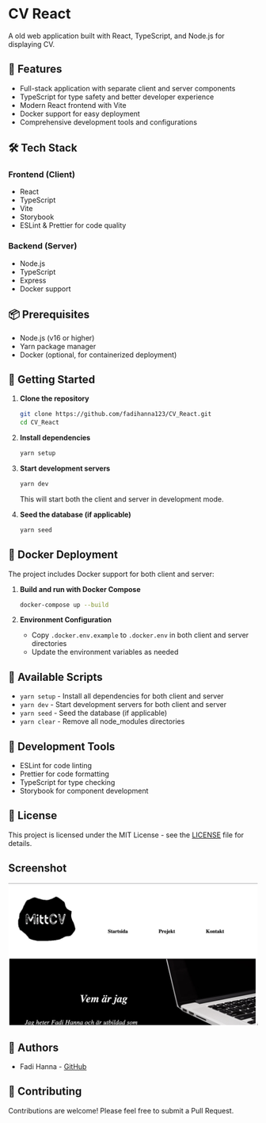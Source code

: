 # CV React

A old web application built with React, TypeScript, and Node.js for displaying CV.

## 🚀 Features

- Full-stack application with separate client and server components
- TypeScript for type safety and better developer experience
- Modern React frontend with Vite
- Docker support for easy deployment
- Comprehensive development tools and configurations

## 🛠️ Tech Stack

### Frontend (Client)
- React
- TypeScript
- Vite
- Storybook
- ESLint & Prettier for code quality

### Backend (Server)
- Node.js
- TypeScript
- Express
- Docker support

## 📦 Prerequisites

- Node.js (v16 or higher)
- Yarn package manager
- Docker (optional, for containerized deployment)

## 🚀 Getting Started

1. **Clone the repository**
   ```bash
   git clone https://github.com/fadihanna123/CV_React.git
   cd CV_React
   ```

2. **Install dependencies**
   ```bash
   yarn setup
   ```

3. **Start development servers**
   ```bash
   yarn dev
   ```
   This will start both the client and server in development mode.

4. **Seed the database (if applicable)**
   ```bash
   yarn seed
   ```

## 🐳 Docker Deployment

The project includes Docker support for both client and server:

1. **Build and run with Docker Compose**
   ```bash
   docker-compose up --build
   ```

2. **Environment Configuration**
   - Copy `.docker.env.example` to `.docker.env` in both client and server directories
   - Update the environment variables as needed

## 📝 Available Scripts

- `yarn setup` - Install all dependencies for both client and server
- `yarn dev` - Start development servers for both client and server
- `yarn seed` - Seed the database (if applicable)
- `yarn clear` - Remove all node_modules directories

## 🔧 Development Tools

- ESLint for code linting
- Prettier for code formatting
- TypeScript for type checking
- Storybook for component development

## 📄 License

This project is licensed under the MIT License - see the [LICENSE](LICENSE) file for details.

## Screenshot
![Screenshot](screenshot.png "Screenshot")


## 👥 Authors

- Fadi Hanna - [GitHub](https://github.com/fadihanna123)

## 🤝 Contributing

Contributions are welcome! Please feel free to submit a Pull Request.
